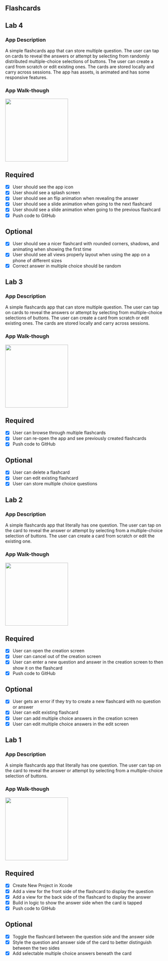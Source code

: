 ## Flashcards

## Lab 4

### App Description
A simple flashcards app that can store multiple question. The user can tap on cards to reveal the answers or attempt by selecting from randomly distributed multiple-choice selections of buttons. The user can create a card from scratch or edit existing ones. The cards are stored locally and carry across sessions. The app has assets, is animated and has some responsive features.

### App Walk-though

<img src="https://s5.gifyu.com/images/codepath-lab4.gif" width=200><br>

## Required
- [x] User should see the app icon 
- [x] User should see a splash screen
- [x] User should see an flip animation when revealing the answer
- [x] User should see a slide animation when going to the next flashcard
- [x] User should see a slide animation when going to the previous flashcard
- [x] Push code to GitHub
## Optional
- [x] User should see a nicer flashcard with rounded corners, shadows, and animating when showing the first time
- [x] User should see all views properly layout when using the app on a phone of different sizes
- [x] Correct answer in multiple choice should be random

## Lab 3

### App Description
A simple flashcards app that can store multiple question. The user can tap on cards to reveal the answers or attempt by selecting from multiple-choice selections of buttons. The user can create a card from scratch or edit existing ones. The cards are stored locally and carry across sessions.

### App Walk-though

<img src="https://s5.gifyu.com/images/codepath-lab3.gif" width=200><br>

## Required
- [x] User can browse through multiple flashcards
- [x] User can re-open the app and see previously created flashcards
- [x] Push code to GitHub
## Optional
- [x] User can delete a flashcard
- [x] User can edit existing flashcard
- [x] User can store multiple choice questions

## Lab 2

### App Description
A simple flashcards app that literally has one question. The user can tap on the card to reveal the answer or attempt by selecting from a multiple-choice selection of buttons. The user can create a card from scratch or edit the existing one.

### App Walk-though

<img src="https://i.imgur.com/6vm4ugP.gif" width=200><br>

## Required
- [x] User can open the creation screen
- [x] User can cancel out of the creation screen
- [x] User can enter a new question and answer in the creation screen to then show it on the flashcard
- [x] Push code to GitHub
## Optional
- [x] User gets an error if they try to create a new flashcard with no question or answer
- [x] User can edit existing flashcard
- [x] User can add multiple choice answers in the creation screen
- [x] User can edit multiple choice answers in the edit screen

## Lab 1

### App Description
A simple flashcards app that literally has one question. The user can tap on the card to reveal the answer or attempt by selecting from a multiple-choice selection of buttons.

### App Walk-though

<img src="https://i.imgur.com/LjXZRwX.gif" width=200><br>

## Required
- [x] Create New Project in Xcode
- [x] Add a view for the front side of the flashcard to display the question
- [x] Add a view for the back side of the flashcard to display the answer
- [x] Build in logic to show the answer side when the card is tapped
- [x] Push code to GitHub
## Optional
- [x] Toggle the flashcard between the question side and the answer side
- [x] Style the question and answer side of the card to better distinguish between the two sides
- [x] Add selectable multiple choice answers beneath the card

